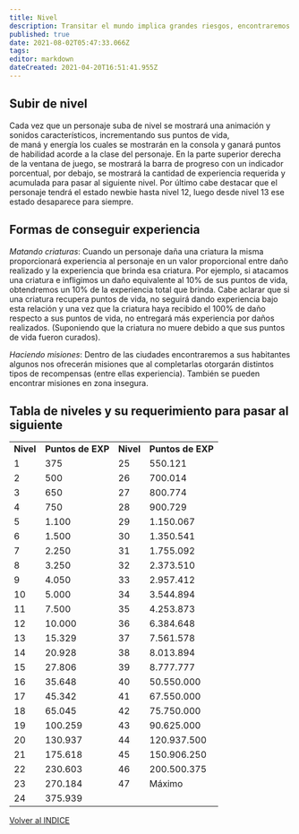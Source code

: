 ```yaml
---
title: Nivel
description: Transitar el mundo implica grandes riesgos, encontraremos criaturas cada vez más fuertes, así como adversarios cada vez más poderosos. Para poder subsistir en esta aventura será necesario mejorar la capacidad de nuestro personaje aumentando su nivel.
published: true
date: 2021-08-02T05:47:33.066Z
tags: 
editor: markdown
dateCreated: 2021-04-20T16:51:41.955Z
---
```


## Subir de nivel

Cada vez que un personaje suba de nivel se mostrará una animación y sonidos característicos, incrementando sus puntos de vida, de maná y energía los cuales se mostrarán en la consola y ganará puntos de habilidad acorde a la clase del personaje. En la parte superior derecha de la ventana de juego, se mostrará la barra de progreso con un indicador porcentual, por debajo, se mostrará la cantidad de experiencia requerida y acumulada para pasar al siguiente nivel. Por último cabe destacar que el personaje tendrá el estado newbie hasta nivel 12, luego desde nivel 13 ese estado desaparece para siempre.

## Formas de conseguir experiencia

*_Matando criaturas_*: Cuando un personaje daña una criatura la misma proporcionará experiencia al personaje en un valor proporcional entre daño realizado y la experiencia que brinda esa criatura. Por ejemplo, si atacamos una criatura e infligimos un daño equivalente al 10% de sus puntos de vida, obtendremos un 10% de la experiencia total que brinda. Cabe aclarar que si una criatura recupera puntos de vida, no seguirá dando experiencia bajo esta relación y una vez que la criatura haya recibido el 100% de daño respecto a sus puntos de vida, no entregará más experiencia por daños realizados. (Suponiendo que la criatura no muere debido a que sus puntos de vida fueron curados).

*_Haciendo misiones_*: Dentro de las ciudades encontraremos a sus habitantes algunos nos ofrecerán misiones que al completarlas otorgarán distintos tipos de recompensas (entre ellas experiencia). También se pueden encontrar misiones en zona insegura.

## Tabla de niveles y su requerimiento para pasar al siguiente

|     |     |     |     |
| --- | --- | --- | --- |
| **Nivel** | **Puntos de EXP** | **Nivel** | **Puntos de EXP** |
| 1   | 375 | 25  | 550.121 |
| 2   | 500 | 26  | 700.014 |
| 3   | 650 | 27  | 800.774 |
| 4   | 750 | 28  | 900.729 |
| 5   | 1.100 | 29  | 1.150.067 |
| 6   | 1.500 | 30  | 1.350.541 |
| 7   | 2.250 | 31  | 1.755.092 |
| 8   | 3.250 | 32  | 2.373.510 |
| 9   | 4.050 | 33  | 2.957.412 |
| 10  | 5.000 | 34  | 3.544.894 |
| 11  | 7.500 | 35  | 4.253.873 |
| 12  | 10.000 | 36  | 6.384.648 |
| 13  | 15.329 | 37  | 7.561.578 |
| 14  | 20.928 | 38  | 8.013.894 |
| 15  | 27.806 | 39  | 8.777.777 |
| 16  | 35.648 | 40  | 50.550.000 |
| 17  | 45.342 | 41  | 67.550.000 |
| 18  | 65.045 | 42  | 75.750.000 |
| 19  | 100.259 | 43  | 90.625.000 |
| 20  | 130.937 | 44  | 120.937.500 |
| 21  | 175.618 | 45  | 150.906.250 |
| 22  | 230.603 | 46  | 200.500.375 |
| 23  | 270.184 | 47  | Máximo |
| 24  | 375.939 |     |     |

[Volver al INDICE](/home)